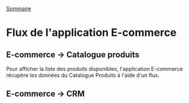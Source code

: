 [Sommaire](https://ursi-2020.github.io/e-commerce/)

# Flux de l'application E-commerce

## E-commerce -> Catalogue produits

Pour afficher la liste des produits disponibles, l'application E-commerce récupère les données du Catalogue Produits à l'aide d'un flux.

## E-commerce -> CRM